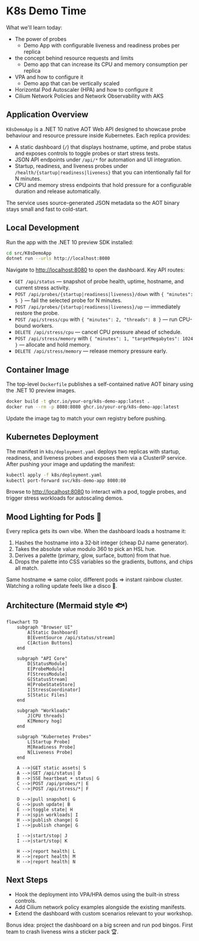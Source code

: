 # K8s Demo Time

What we'll learn today:
- The power of probes
  - Demo App with configurable liveness and readiness probes per replica
- the concept behind resource requests and limits
  - Demo app that can increase its CPU and memory consumption per replica
- VPA and how to configure it
  - Demo app that can be vertically scaled
- Horizontal Pod Autoscaler (HPA) and how to configure it
- Cilium Network Policies and Network Observability with AKS

## Application Overview

`K8sDemoApp` is a .NET 10 native AOT Web API designed to showcase probe behaviour and resource pressure inside Kubernetes. Each replica provides:

- A static dashboard (`/`) that displays hostname, uptime, and probe status and exposes controls to toggle probes or start stress tests.
- JSON API endpoints under `/api/*` for automation and UI integration.
- Startup, readiness, and liveness probes under `/health/{startup|readiness|liveness}` that you can intentionally fail for N minutes.
- CPU and memory stress endpoints that hold pressure for a configurable duration and release automatically.

The service uses source-generated JSON metadata so the AOT binary stays small and fast to cold-start.

## Local Development

Run the app with the .NET 10 preview SDK installed:

```bash
cd src/K8sDemoApp
dotnet run --urls http://localhost:8080
```

Navigate to <http://localhost:8080> to open the dashboard. Key API routes:

- `GET /api/status` — snapshot of probe health, uptime, hostname, and current stress activity.
- `POST /api/probes/{startup|readiness|liveness}/down` with `{ "minutes": 5 }` — fail the selected probe for N minutes.
- `POST /api/probes/{startup|readiness|liveness}/up` — immediately restore the probe.
- `POST /api/stress/cpu` with `{ "minutes": 2, "threads": 8 }` — run CPU-bound workers.
- `DELETE /api/stress/cpu` — cancel CPU pressure ahead of schedule.
- `POST /api/stress/memory` with `{ "minutes": 1, "targetMegabytes": 1024 }` — allocate and hold memory.
- `DELETE /api/stress/memory` — release memory pressure early.

## Container Image

The top-level `Dockerfile` publishes a self-contained native AOT binary using the .NET 10 preview images.

```bash
docker build -t ghcr.io/your-org/k8s-demo-app:latest .
docker run --rm -p 8080:8080 ghcr.io/your-org/k8s-demo-app:latest
```

Update the image tag to match your own registry before pushing.

## Kubernetes Deployment

The manifest in `k8s/deployment.yaml` deploys two replicas with startup, readiness, and liveness probes and exposes them via a ClusterIP service. After pushing your image and updating the manifest:

```bash
kubectl apply -f k8s/deployment.yaml
kubectl port-forward svc/k8s-demo-app 8080:80
```

Browse to <http://localhost:8080> to interact with a pod, toggle probes, and trigger stress workloads for autoscaling demos.

## Mood Lighting for Pods 🎨

Every replica gets its own vibe. When the dashboard loads a hostname it:

1. Hashes the hostname into a 32‑bit integer (cheap DJ name generator).
2. Takes the absolute value modulo 360 to pick an HSL hue.
3. Derives a palette (primary, glow, surface, button) from that hue.
4. Drops the palette into CSS variables so the gradients, buttons, and chips all match.

Same hostname ⇒ same color, different pods ⇒ instant rainbow cluster. Watching a rolling update feels like a disco 🪩.

## Architecture (Mermaid style 🐟)

```mermaid
flowchart TD
    subgraph "Browser UI"
        A[Static Dashboard]
        B[EventSource /api/status/stream]
        C[Action Buttons]
    end

    subgraph "API Core"
        D[StatusModule]
        E[ProbeModule]
        F[StressModule]
        G[StatusStream]
        H[ProbeStateStore]
        I[StressCoordinator]
        S[Static Files]
    end

    subgraph "Workloads"
        J[CPU threads]
        K[Memory hog]
    end

    subgraph "Kubernetes Probes"
        L[Startup Probe]
        M[Readiness Probe]
        N[Liveness Probe]
    end

    A -->|GET static assets| S
    A -->|GET /api/status| D
    B -->|SSE heartbeat + status| G
    C -->|POST /api/probes/*| E
    C -->|POST /api/stress/*| F

    D -->|pull snapshot| G
    G -->|push update| B
    E -->|toggle state| H
    F -->|spin workloads| I
    H -->|publish change| G
    I -->|publish change| G

    I -->|start/stop| J
    I -->|start/stop| K

    H -->|report health| L
    H -->|report health| M
    H -->|report health| N
```

## Next Steps

- Hook the deployment into VPA/HPA demos using the built-in stress controls.
- Add Cilium network policy examples alongside the existing manifests.
- Extend the dashboard with custom scenarios relevant to your workshop.
  
Bonus idea: project the dashboard on a big screen and run pod bingos. First team to crash liveness wins a sticker pack 🏆.
